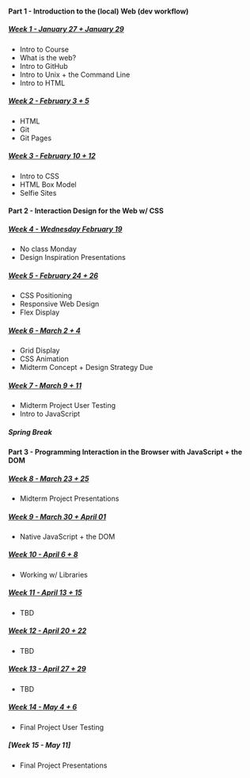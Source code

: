 #### Part 1 - Introduction to the (local) Web (dev workflow)
##### [Week 1 - January 27 + January 29](https://github.com/rebleo/webDevSpring2020/wiki/Week-01)
* Intro to Course
* What is the web?
* Intro to GitHub
* Intro to Unix + the Command Line
* Intro to HTML


##### [Week 2 - February 3 + 5](https://github.com/rebleo/webDevSpring2020/wiki/Week-02)
* HTML
* Git
* Git Pages


##### [Week 3 - February 10 + 12](https://github.com/rebleo/webDevSpring2020/wiki/Week-03)
* Intro to CSS
* HTML Box Model
* Selfie Sites

#### Part 2 - Interaction Design for the Web w/ CSS
##### [Week 4 - Wednesday February 19](https://github.com/rebleo/webDevSpring2020/wiki/Week-04)
* No class Monday
* Design Inspiration Presentations

##### [Week 5 - February 24 + 26](https://github.com/rebleo/webDevSpring2020/wiki/Week-05)
* CSS Positioning
* Responsive Web Design
* Flex Display

##### [Week 6 - March 2 + 4](https://github.com/rebleo/webDevSpring2020/wiki/Week-06)
* Grid Display
* CSS Animation
* Midterm Concept + Design Strategy Due
##### [Week 7 -  March 9 + 11](https://github.com/rebleo/webDevSpring2020/wiki/Week-07)
* Midterm Project User Testing
* Intro to JavaScript
##### Spring Break
#### Part 3 - Programming Interaction in the Browser with JavaScript + the DOM
##### [Week 8 - March 23 + 25](https://github.com/rebleo/webDevSpring2020/wiki/Week-08)
* Midterm Project Presentations
##### [Week 9 - March 30 + April 01](https://github.com/rebleo/webDevSpring2020/wiki/Week-09)
* Native JavaScript + the DOM
##### [Week 10 - April 6 + 8](https://github.com/rebleo/webDevSpring2020/wiki/Week-10)
* Working w/ Libraries
##### [Week 11 - April 13 + 15](https://github.com/rebleo/webDevSpring2020/wiki/Week-11)
* TBD
##### [Week 12 - April 20 + 22](https://github.com/rebleo/webDevSpring2020/wiki/Week-12)
* TBD
##### [Week 13 - April 27 + 29](https://github.com/rebleo/webDevSpring2020/wiki/Week-13,-14---15)
* TBD
##### [Week 14 - May 4 + 6](https://github.com/rebleo/webDevSpring2020/wiki/Week-13,-14---15)
* Final Project User Testing
##### [Week 15 - May 11]
* Final Project Presentations
